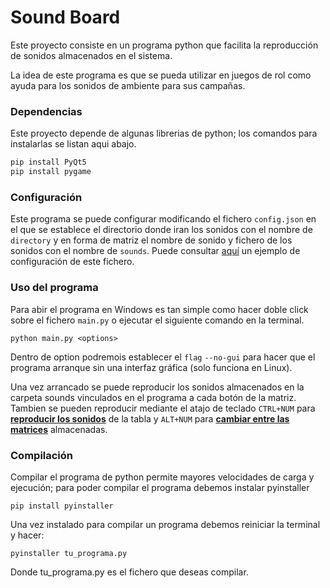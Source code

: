 # Sound Board
Este proyecto consiste en un programa python que facilita la reproducción de sonidos almacenados en el sistema.

La idea de este programa es que se pueda utilizar en juegos de rol como ayuda para los sonidos de ambiente para sus campañas.

### Dependencias
Este proyecto depende de algunas librerias de python; los comandos para instalarlas se listan aqui abajo.

```cmd
pip install PyQt5
pip install pygame
```

### Configuración
Este programa se puede configurar modificando el fichero `config.json` en el que se establece el directorio donde iran los sonidos con el nombre de `directory` y en forma de matriz el nombre de sonido y fichero de los sonidos con el nombre de `sounds`.
Puede consultar [aquí](config.json) un ejemplo de configuración de este fichero.

### Uso del programa
Para abir el programa en Windows es tan simple como hacer doble click sobre el fichero `main.py` o ejecutar el siguiente comando en la terminal.

    python main.py <options>

Dentro de option podremois establecer el `flag` `--no-gui` para hacer que el programa arranque sin una interfaz gráfica (solo funciona en Linux).

Una vez arrancado se puede reproducir los sonidos almacenados en la carpeta sounds vinculados en el programa a cada botón de la matriz. Tambien se pueden reproducir mediante el atajo de teclado `CTRL+NUM` para <ins>**reproducir los sonidos**</ins> de la tabla y `ALT+NUM` para <ins>**cambiar entre las matrices**</ins> almacenadas.

### Compilación
Compilar el programa de python permite mayores velocidades de carga y ejecución; para poder compilar el programa debemos instalar pyinstaller

    pip install pyinstaller

Una vez instalado para compilar un programa debemos reiniciar la terminal y hacer:

    pyinstaller tu_programa.py

Donde tu_programa.py es el fichero que deseas compilar.
